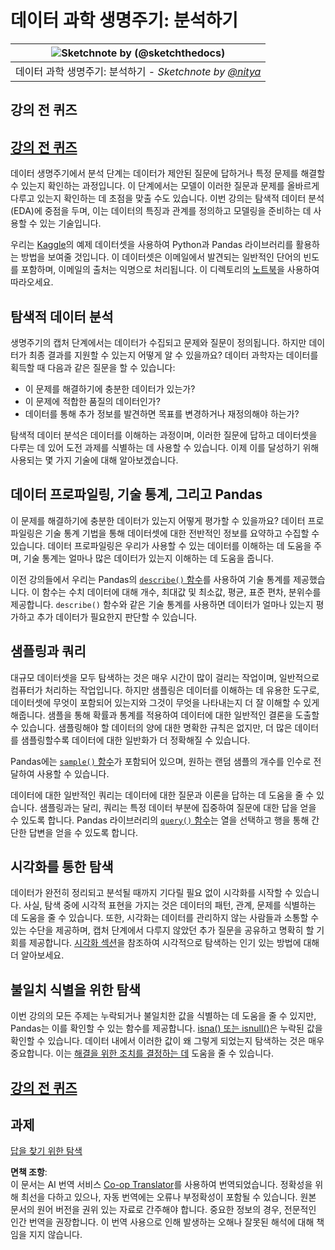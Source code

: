 <!--
CO_OP_TRANSLATOR_METADATA:
{
  "original_hash": "d92f57eb110dc7f765c05cbf0f837c77",
  "translation_date": "2025-08-25T17:47:25+00:00",
  "source_file": "4-Data-Science-Lifecycle/15-analyzing/README.md",
  "language_code": "ko"
}
-->
# 데이터 과학 생명주기: 분석하기

|![ Sketchnote by [(@sketchthedocs)](https://sketchthedocs.dev) ](../../sketchnotes/15-Analyzing.png)|
|:---:|
| 데이터 과학 생명주기: 분석하기 - _Sketchnote by [@nitya](https://twitter.com/nitya)_ |

## 강의 전 퀴즈

## [강의 전 퀴즈](https://purple-hill-04aebfb03.1.azurestaticapps.net/quiz/28)

데이터 생명주기에서 분석 단계는 데이터가 제안된 질문에 답하거나 특정 문제를 해결할 수 있는지 확인하는 과정입니다. 이 단계에서는 모델이 이러한 질문과 문제를 올바르게 다루고 있는지 확인하는 데 초점을 맞출 수도 있습니다. 이번 강의는 탐색적 데이터 분석(EDA)에 중점을 두며, 이는 데이터의 특징과 관계를 정의하고 모델링을 준비하는 데 사용할 수 있는 기술입니다.

우리는 [Kaggle](https://www.kaggle.com/balaka18/email-spam-classification-dataset-csv/version/1)의 예제 데이터셋을 사용하여 Python과 Pandas 라이브러리를 활용하는 방법을 보여줄 것입니다. 이 데이터셋은 이메일에서 발견되는 일반적인 단어의 빈도를 포함하며, 이메일의 출처는 익명으로 처리됩니다. 이 디렉토리의 [노트북](../../../../4-Data-Science-Lifecycle/15-analyzing/notebook.ipynb)을 사용하여 따라오세요.

## 탐색적 데이터 분석

생명주기의 캡처 단계에서는 데이터가 수집되고 문제와 질문이 정의됩니다. 하지만 데이터가 최종 결과를 지원할 수 있는지 어떻게 알 수 있을까요? 데이터 과학자는 데이터를 획득할 때 다음과 같은 질문을 할 수 있습니다:
- 이 문제를 해결하기에 충분한 데이터가 있는가?
- 이 문제에 적합한 품질의 데이터인가?
- 데이터를 통해 추가 정보를 발견하면 목표를 변경하거나 재정의해야 하는가?

탐색적 데이터 분석은 데이터를 이해하는 과정이며, 이러한 질문에 답하고 데이터셋을 다루는 데 있어 도전 과제를 식별하는 데 사용할 수 있습니다. 이제 이를 달성하기 위해 사용되는 몇 가지 기술에 대해 알아보겠습니다.

## 데이터 프로파일링, 기술 통계, 그리고 Pandas
이 문제를 해결하기에 충분한 데이터가 있는지 어떻게 평가할 수 있을까요? 데이터 프로파일링은 기술 통계 기법을 통해 데이터셋에 대한 전반적인 정보를 요약하고 수집할 수 있습니다. 데이터 프로파일링은 우리가 사용할 수 있는 데이터를 이해하는 데 도움을 주며, 기술 통계는 얼마나 많은 데이터가 있는지 이해하는 데 도움을 줍니다.

이전 강의들에서 우리는 Pandas의 [`describe()` 함수](https://pandas.pydata.org/pandas-docs/stable/reference/api/pandas.DataFrame.describe.html)를 사용하여 기술 통계를 제공했습니다. 이 함수는 수치 데이터에 대해 개수, 최대값 및 최소값, 평균, 표준 편차, 분위수를 제공합니다. `describe()` 함수와 같은 기술 통계를 사용하면 데이터가 얼마나 있는지 평가하고 추가 데이터가 필요한지 판단할 수 있습니다.

## 샘플링과 쿼리
대규모 데이터셋을 모두 탐색하는 것은 매우 시간이 많이 걸리는 작업이며, 일반적으로 컴퓨터가 처리하는 작업입니다. 하지만 샘플링은 데이터를 이해하는 데 유용한 도구로, 데이터셋에 무엇이 포함되어 있는지와 그것이 무엇을 나타내는지 더 잘 이해할 수 있게 해줍니다. 샘플을 통해 확률과 통계를 적용하여 데이터에 대한 일반적인 결론을 도출할 수 있습니다. 샘플링해야 할 데이터의 양에 대한 명확한 규칙은 없지만, 더 많은 데이터를 샘플링할수록 데이터에 대한 일반화가 더 정확해질 수 있습니다.

Pandas에는 [`sample()` 함수](https://pandas.pydata.org/pandas-docs/stable/reference/api/pandas.DataFrame.sample.html)가 포함되어 있으며, 원하는 랜덤 샘플의 개수를 인수로 전달하여 사용할 수 있습니다.

데이터에 대한 일반적인 쿼리는 데이터에 대한 질문과 이론을 답하는 데 도움을 줄 수 있습니다. 샘플링과는 달리, 쿼리는 특정 데이터 부분에 집중하여 질문에 대한 답을 얻을 수 있도록 합니다. Pandas 라이브러리의 [`query()` 함수](https://pandas.pydata.org/pandas-docs/stable/reference/api/pandas.DataFrame.query.html)는 열을 선택하고 행을 통해 간단한 답변을 얻을 수 있도록 합니다.

## 시각화를 통한 탐색
데이터가 완전히 정리되고 분석될 때까지 기다릴 필요 없이 시각화를 시작할 수 있습니다. 사실, 탐색 중에 시각적 표현을 가지는 것은 데이터의 패턴, 관계, 문제를 식별하는 데 도움을 줄 수 있습니다. 또한, 시각화는 데이터를 관리하지 않는 사람들과 소통할 수 있는 수단을 제공하며, 캡처 단계에서 다루지 않았던 추가 질문을 공유하고 명확히 할 기회를 제공합니다. [시각화 섹션](../../../../../../../../../3-Data-Visualization)을 참조하여 시각적으로 탐색하는 인기 있는 방법에 대해 더 알아보세요.

## 불일치 식별을 위한 탐색
이번 강의의 모든 주제는 누락되거나 불일치한 값을 식별하는 데 도움을 줄 수 있지만, Pandas는 이를 확인할 수 있는 함수를 제공합니다. [isna() 또는 isnull()](https://pandas.pydata.org/pandas-docs/stable/reference/api/pandas.isna.html)은 누락된 값을 확인할 수 있습니다. 데이터 내에서 이러한 값이 왜 그렇게 되었는지 탐색하는 것은 매우 중요합니다. 이는 [해결을 위한 조치를 결정하는 데](../../../../../../../../../2-Working-With-Data/08-data-preparation/notebook.ipynb) 도움을 줄 수 있습니다.

## [강의 전 퀴즈](https://purple-hill-04aebfb03.1.azurestaticapps.net/quiz/27)

## 과제

[답을 찾기 위한 탐색](assignment.md)

**면책 조항**:  
이 문서는 AI 번역 서비스 [Co-op Translator](https://github.com/Azure/co-op-translator)를 사용하여 번역되었습니다. 정확성을 위해 최선을 다하고 있으나, 자동 번역에는 오류나 부정확성이 포함될 수 있습니다. 원본 문서의 원어 버전을 권위 있는 자료로 간주해야 합니다. 중요한 정보의 경우, 전문적인 인간 번역을 권장합니다. 이 번역 사용으로 인해 발생하는 오해나 잘못된 해석에 대해 책임을 지지 않습니다.